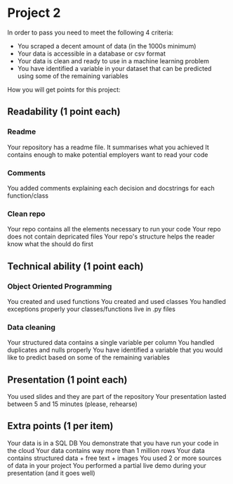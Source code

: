 # Project 2

In order to pass you need to meet the following 4 criteria:
- You scraped a decent amount of data (in the 1000s minimum)
- Your data is accessible in a database or csv format
- Your data is clean and ready to use in a machine learning problem
- You have identified a variable in your dataset that can be predicted using some of the remaining variables

How you will get points for this project:

## Readability (1 point each)

### Readme
Your repository has a readme file.
It summarises what you achieved
It contains enough to make potential employers want to read your code

### Comments
You added comments explaining each decision and docstrings for each function/class

### Clean repo
Your repo contains all the elements necessary to run your code
Your repo does not contain depricated files
Your repo's structure helps the reader know what the should do first

## Technical ability (1 point each)

### Object Oriented Programming
You created and used functions
You created and used classes
You handled exceptions properly
your classes/functions live in .py files 

### Data cleaning 
Your structured data contains a single variable per column
You handled duplicates and nulls properly
You have identified a variable that you would like to predict based on some of the remaining variables

## Presentation (1 point each)
You used slides and they are part of the repository
Your presentation lasted between 5 and 15 minutes (please, rehearse)

## Extra points (1 per item)
Your data is in a SQL DB
You demonstrate that you have run your code in the cloud
Your data contains way more than 1 million rows
Your data contains structured data + free text + images
You used 2 or more sources of data in your project
You performed a partial live demo during your presentation (and it goes well)

